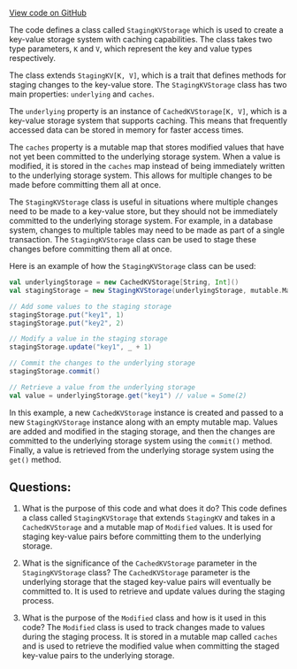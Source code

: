 [View code on GitHub](https://github.com/alephium/alephium/blob/master/io/src/main/scala/org/alephium/io/StagingKVStorage.scala)

The code defines a class called `StagingKVStorage` which is used to create a key-value storage system with caching capabilities. The class takes two type parameters, `K` and `V`, which represent the key and value types respectively. 

The class extends `StagingKV[K, V]`, which is a trait that defines methods for staging changes to the key-value store. The `StagingKVStorage` class has two main properties: `underlying` and `caches`. 

The `underlying` property is an instance of `CachedKVStorage[K, V]`, which is a key-value storage system that supports caching. This means that frequently accessed data can be stored in memory for faster access times. 

The `caches` property is a mutable map that stores modified values that have not yet been committed to the underlying storage system. When a value is modified, it is stored in the `caches` map instead of being immediately written to the underlying storage system. This allows for multiple changes to be made before committing them all at once. 

The `StagingKVStorage` class is useful in situations where multiple changes need to be made to a key-value store, but they should not be immediately committed to the underlying storage system. For example, in a database system, changes to multiple tables may need to be made as part of a single transaction. The `StagingKVStorage` class can be used to stage these changes before committing them all at once. 

Here is an example of how the `StagingKVStorage` class can be used:

```scala
val underlyingStorage = new CachedKVStorage[String, Int]()
val stagingStorage = new StagingKVStorage(underlyingStorage, mutable.Map[String, Modified[Int]]())

// Add some values to the staging storage
stagingStorage.put("key1", 1)
stagingStorage.put("key2", 2)

// Modify a value in the staging storage
stagingStorage.update("key1", _ + 1)

// Commit the changes to the underlying storage
stagingStorage.commit()

// Retrieve a value from the underlying storage
val value = underlyingStorage.get("key1") // value = Some(2)
``` 

In this example, a new `CachedKVStorage` instance is created and passed to a new `StagingKVStorage` instance along with an empty mutable map. Values are added and modified in the staging storage, and then the changes are committed to the underlying storage system using the `commit()` method. Finally, a value is retrieved from the underlying storage system using the `get()` method.
## Questions: 
 1. What is the purpose of this code and what does it do?
   This code defines a class called `StagingKVStorage` that extends `StagingKV` and takes in a `CachedKVStorage` and a mutable map of `Modified` values. It is used for staging key-value pairs before committing them to the underlying storage.

2. What is the significance of the `CachedKVStorage` parameter in the `StagingKVStorage` class?
   The `CachedKVStorage` parameter is the underlying storage that the staged key-value pairs will eventually be committed to. It is used to retrieve and update values during the staging process.

3. What is the purpose of the `Modified` class and how is it used in this code?
   The `Modified` class is used to track changes made to values during the staging process. It is stored in a mutable map called `caches` and is used to retrieve the modified value when committing the staged key-value pairs to the underlying storage.